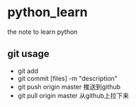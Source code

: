 # python_learn
the note to  learn python



## git usage

- git add <files>
- git  commit  [files]  -m  "description"
- git push origin master  推送到github
- git pull origin master 从github上拉下来